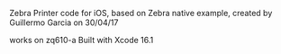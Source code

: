Zebra Printer code for iOS, based on Zebra native example, created by Guillermo Garcia on 30/04/17

works on zq610-a
Built with Xcode 16.1



